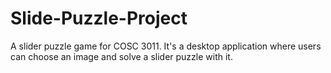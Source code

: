 # Slide-Puzzle-Project
A slider puzzle game for COSC 3011. It's a desktop application where users can choose an image and solve a slider puzzle with it.
